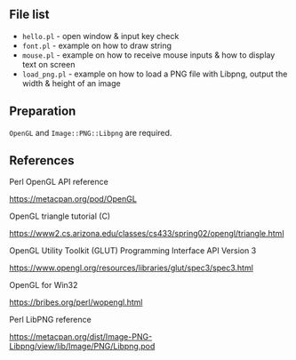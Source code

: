 

## File list

- `hello.pl` - open window & input key check
- `font.pl` - example on how to draw string
- `mouse.pl` - example on how to receive mouse inputs & how to display text on screen
- `load_png.pl` - example on how to load a PNG file with Libpng, output the width & height of an image

## Preparation

`OpenGL` and `Image::PNG::Libpng` are required.

## References

Perl OpenGL API reference

https://metacpan.org/pod/OpenGL

OpenGL triangle tutorial (C)

https://www2.cs.arizona.edu/classes/cs433/spring02/opengl/triangle.html

OpenGL Utility Toolkit (GLUT) Programming Interface API Version 3

https://www.opengl.org/resources/libraries/glut/spec3/spec3.html

OpenGL for Win32

https://bribes.org/perl/wopengl.html

Perl LibPNG reference

https://metacpan.org/dist/Image-PNG-Libpng/view/lib/Image/PNG/Libpng.pod
